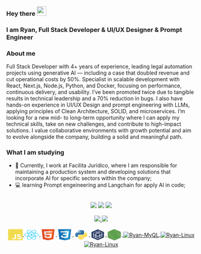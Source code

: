 ### Hey there <img src="https://media.giphy.com/media/hvRJCLFzcasrR4ia7z/giphy.gif" width="25px" height="25px"></a>

### I am Ryan, Full Stack Developer & UI/UX Designer & Prompt Engineer

### About me
Full Stack Developer with 4+ years of experience, leading legal automation projects using generative AI — including a case that doubled revenue and cut operational costs by 50%. Specialist in scalable development with React, Next.js, Node.js, Python, and Docker, focusing on performance, continuous delivery, and usability.
I’ve been promoted twice due to tangible results in technical leadership and a 70% reduction in bugs. I also have hands-on experience in UI/UX Design and prompt engineering with LLMs, applying principles of Clean Architecture, SOLID, and microservices.
I’m looking for a new mid- to long-term opportunity where I can apply my technical skills, take on new challenges, and contribute to high-impact solutions. I value collaborative environments with growth potential and aim to evolve alongside the company, building a solid and meaningful path.

### What I am studying
- 🔭 Currently, I work at Facilita Jurídico, where I am responsible for maintaining a production system and developing solutions that incorporate AI for specific sectors within the company;
- 💻 learning Prompt engeineering and Langchain for apply AI in code;


<br>


<div align="center">
    <a href = "https://new-portfolio-16cx-ryanrcs-projects.vercel.app/" target="_blank"><img src="https://img.shields.io/badge/Portfolio-%23000000.svg?style=for-the-badge&logo=firefox&logoColor=#FF7139" target="_blank"></a>
      <a href="https://www.linkedin.com/in/ryan-costa-7ba1b7216" target="_blank"><img src="https://img.shields.io/badge/-LinkedIn-%230077B5?style=for-the-badge&logo=linkedin&logoColor=white" target="_blank"></a>  
  <a href = "mailto:ryan.r.c.339ac@gmail.com"><img src="https://img.shields.io/badge/-Gmail-%23333?style=for-the-badge&logo=gmail&logoColor=white" target="_blank"></a>
</div>

<br>

<div align="center">
  <a href="https://github.com/Ryan-R-C">
  <img height="180em" src="https://github-readme-stats.vercel.app/api?username=Ryan-R-C&show_icons=true&theme=dracula&include_all_commits=true&count_private=true"/>
  <img height="180em" src="https://github-readme-stats.vercel.app/api/top-langs/?username=Ryan-R-C&layout=compact&langs_count=7&theme=dracula"/>
</div>
<div style="display: inline_block" align="center"><br>
  <img align="center" alt="Ryan-Js" height="30" width="40" src="https://raw.githubusercontent.com/devicons/devicon/master/icons/javascript/javascript-plain.svg">
  <img align="center" alt="Ryan-React" height="30" width="40" src="https://raw.githubusercontent.com/devicons/devicon/master/icons/react/react-original.svg">
  <img align="center" alt="Ryan-HTML" height="30" width="40" src="https://raw.githubusercontent.com/devicons/devicon/master/icons/html5/html5-original.svg">
  <img align="center" alt="Ryan-CSS" height="30" width="40" src="https://raw.githubusercontent.com/devicons/devicon/master/icons/css3/css3-original.svg">
  <img align="center" alt="Ryan-Python" height="30" width="40" src="https://raw.githubusercontent.com/devicons/devicon/master/icons/python/python-original.svg">
  <img align="center" alt="Ryan-Sequelize" height="30" width="40" src="https://raw.githubusercontent.com/devicons/devicon/master/icons/sequelize/sequelize-plain.svg">
  <img align="center" alt="Ryan-Node" height="30" width="40" src="https://raw.githubusercontent.com/devicons/devicon/master/icons/nodejs/nodejs-plain.svg">
  <img align="center" alt="Ryan-MyQL" height="30" width="40" src="https://cdn.jsdelivr.net/gh/devicons/devicon/icons/mysql/mysql-original.svg">
  <img align="center" alt="Ryan-Linux" height="30" width="40" src="https://cdn.jsdelivr.net/gh/devicons/devicon/icons/linux/linux-original.svg">
  <img align="center" alt="Ryan-Linux" height="30" width="40" src="https://cdn.jsdelivr.net/gh/devicons/devicon/icons/docker/docker-original.svg">

  </div>
  
  
 
